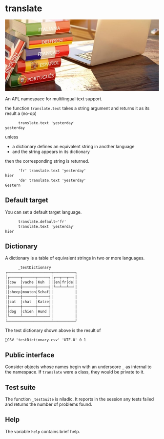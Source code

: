 translate
=========

![translation dictionaries](dictionary-languages-translation.jpg)

An APL namespace for multilingual text support.

the function `translate.text` takes a string argument and returns it as its result a (no-op)

		  translate.text 'yesterday'
	yesterday

unless

-   a dictionary defines an equivalent string in another language 
-   and the string appears in its dictionary

then the corresponding string is returned.

		  'fr' translate.text 'yesterday'
    hier
		  'de' translate.text 'yesterday'
    Gestern

Default target
--------------
You can set a default target language.

		  translate.default←'fr'
		  translate.text 'yesterday'
    hier

Dictionary
----------
A dictionary is a table of equivalent strings in two or more languages.

	      _testDictionary
	┌────────────────────┬──────────┐
	│┌─────┬──────┬─────┐│┌──┬──┬──┐│
	││cow  │vache │Kuh  │││en│fr│de││
	│├─────┼──────┼─────┤│└──┴──┴──┘│
	││sheep│mouton│Schaf││          │
	│├─────┼──────┼─────┤│          │
	││cat  │chat  │Katze││          │
	│├─────┼──────┼─────┤│          │
	││dog  │chien │Hund ││          │
	│└─────┴──────┴─────┘│          │
	└────────────────────┴──────────┘

The test dictionary shown above is the result of

	⎕CSV 'testDictionary.csv' 'UTF-8' ⍬ 1

Public interface
----------------
Consider objects whose names begin with an underscore `_` as internal to the namespace.
If `translate` were a class, they would be private to it.

Test suite
----------
The function `_testSuite` is niladic.
It reports in the session any tests failed and returns the number of problems found.

Help
----
The variable `help` contains brief help.
